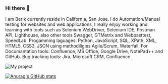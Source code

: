 ### Hi there 👋

I am Berik currently reside in California, San Jose. I do Automation/Manual testing for websites and web applications, I really enjoy working and learning with tools such as Selenium WebDriver, Selenium IDE, Postman API, Lighthouse, also other tools Swagger, GTMetrix and Webpasttest, SpeedLab.
Progamming laguages: Python, JavaScript, SQL, XPath, XML, HTML5, CSS3, JSON using methodiligies Agile/Scrum, Waterfall. For Documantation tools: Confluence, MS Office, Google Drive, NotePad++ and GitHub.
Bug tracking tools: Jira, Microsoft CRM, Confluence

![My project](https://user-images.githubusercontent.com/111834539/188825062-f2ea0276-163f-4daf-af66-0e65c5a91205.jpg)


[![Anurag's GitHub stats](https://github-readme-stats.vercel.app/api?username=berik-k)](https://github.com/anuraghazra/github-readme-stats)
